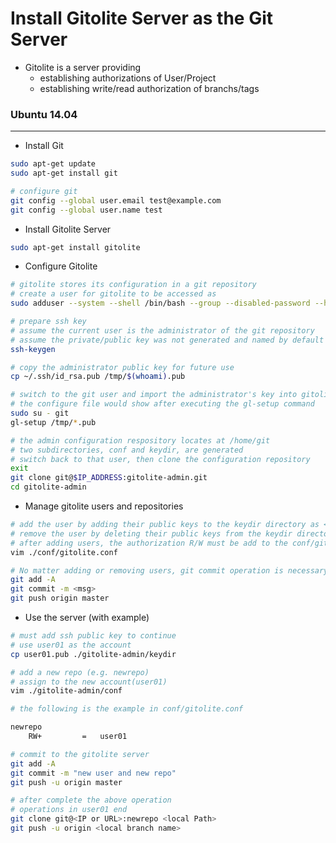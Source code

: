 # Install Gitolite Server as the Git Server

* Gitolite is a server providing 
	* establishing authorizations of User/Project
	* establishing write/read authorization of branchs/tags

<script type="text/javascript" src="../js/general.js"></script>

### Ubuntu 14.04
---

* Install Git

```bash
sudo apt-get update
sudo apt-get install git

# configure git 
git config --global user.email test@example.com
git config --global user.name test
``` 

* Install Gitolite Server

```bash
sudo apt-get install gitolite
```

* Configure Gitolite

```bash
# gitolite stores its configuration in a git repository
# create a user for gitolite to be accessed as
sudo adduser --system --shell /bin/bash --group --disabled-password --home /home/git git

# prepare ssh key
# assume the current user is the administrator of the git repository
# assume the private/public key was not generated and named by default
ssh-keygen

# copy the administrator public key for future use
cp ~/.ssh/id_rsa.pub /tmp/$(whoami).pub

# switch to the git user and import the administrator's key into gitolite
# the configure file would show after executing the gl-setup command
sudo su - git
gl-setup /tmp/*.pub

# the admin configuration respository locates at /home/git
# two subdirectories, conf and keydir, are generated
# switch back to that user, then clone the configuration repository
exit
git clone git@$IP_ADDRESS:gitolite-admin.git
cd gitolite-admin
```

* Manage gitolite users and repositories

```bash
# add the user by adding their public keys to the keydir directory as <desired_name>.pub
# remove the user by deleting their public keys from the keydir directory
# after adding users, the authorization R/W must be add to the conf/gitolite.conf
vim ./conf/gitolite.conf

# No matter adding or removing users, git commit operation is necessary
git add -A
git commit -m <msg>
git push origin master
```

* Use the server (with example)

```bash
# must add ssh public key to continue
# use user01 as the account
cp user01.pub ./gitolite-admin/keydir

# add a new repo (e.g. newrepo)
# assign to the new account(user01)
vim ./gitolite-admin/conf

# the following is the example in conf/gitolite.conf

newrepo
    RW+         =   user01

# commit to the gitolite server
git add -A
git commit -m "new user and new repo"
git push -u origin master

# after complete the above operation
# operations in user01 end
git clone git@<IP or URL>:newrepo <local Path>
git push -u origin <local branch name>
```